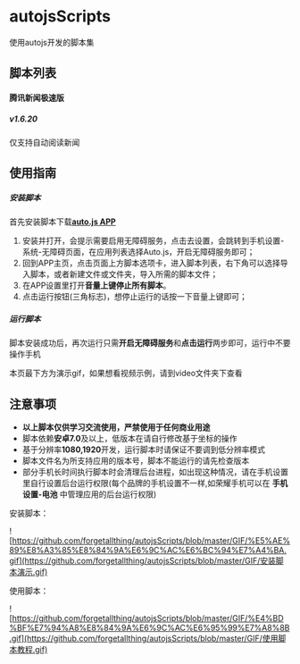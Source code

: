 # autojsScripts
使用autojs开发的脚本集

## 脚本列表

#### 腾讯新闻极速版

##### v1.6.20

仅支持自动阅读新闻



## 使用指南

##### 安装脚本

首先安装脚本下载[**auto.js APP**](https://www.coolapk.com/apk/129872)

1. 安装并打开，会提示需要启用无障碍服务，点击去设置，会跳转到手机设置-系统-无障碍页面，在应用列表选择Auto.js，开启无障碍服务即可；
2. 回到APP主页，点击页面上方脚本选项卡，进入脚本列表，右下角可以选择导入脚本，或者新建文件或文件夹，导入所需的脚本文件；
3. 在APP设置里打开**音量上键停止所有脚本**。
4. 点击运行按钮(三角标志)，想停止运行的话按一下音量上键即可；

##### 运行脚本

脚本安装成功后，再次运行只需**开启无障碍服务**和**点击运行**两步即可，运行中不要操作手机

本页最下方为演示gif，如果想看视频示例，请到video文件夹下查看

## 注意事项

- **以上脚本仅供学习交流使用，严禁使用于任何商业用途**
- 脚本依赖**安卓7.0**及以上，低版本在请自行修改基于坐标的操作
- 基于分辨率**1080,1920**开发，运行脚本时请保证不要调到低分辨率模式
- 脚本文件名为所支持应用的版本号，脚本不能运行的请先检查版本
- 部分手机长时间执行脚本时会清理后台进程，如出现这种情况，请在手机设置里自行设置后台运行权限(每个品牌的手机设置不一样,如荣耀手机可以在 **手机设置-电池** 中管理应用的后台运行权限)



安装脚本：

![https://github.com/forgetallthing/autojsScripts/blob/master/GIF/%E5%AE%89%E8%A3%85%E8%84%9A%E6%9C%AC%E6%BC%94%E7%A4%BA.gif](https://github.com/forgetallthing/autojsScripts/blob/master/GIF/安装脚本演示.gif)

使用脚本：

![https://github.com/forgetallthing/autojsScripts/blob/master/GIF/%E4%BD%BF%E7%94%A8%E8%84%9A%E6%9C%AC%E6%95%99%E7%A8%8B.gif](https://github.com/forgetallthing/autojsScripts/blob/master/GIF/使用脚本教程.gif)